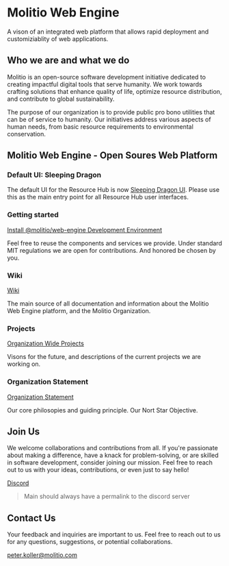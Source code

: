 # Molitio Web Engine

A vison of an integrated web platform that allows rapid deployment and customiziablity of web applications.

## Who we are and what we do

Molitio is an open-source software development initiative dedicated to creating impactful digital tools that serve humanity. We work towards crafting solutions that enhance quality of life, optimize resource distribution, and contribute to global sustainability.

The purpose of our organization is to provide public pro bono utilities that can be of service to humanity. Our initiatives address various aspects of human needs, from basic resource requirements to environmental conservation.

## Molitio Web Engine - Open Soures Web Platform

### Default UI: Sleeping Dragon

The default UI for the Resource Hub is now [Sleeping Dragon UI](apps-ui/sleeping-dragon-ui/README.md). Please use this as the main entry point for all Resource Hub user interfaces.

### Getting started

[Install @molitio/web-engine Development Environment](packages/molitio-wiki/development/GettingStarted.md)

Feel free to reuse the components and services we provide. Under standard MIT regulations we are open for contributions. And honored be chosen by you.

### Wiki

[Wiki](packages/molitio-wiki/Home.md)

The main source of all documentation and information about the Molitio Web Engine platform, and the Molitio Organization.

### Projects

[Organization Wide Projects](packages/molitio-wiki/organization-identity/Projects.md)

Visons for the future, and descriptions of the current projects we are working on.

### Organization Statement

[Organization Statement](packages/molitio-wiki/organization-identity/OrganizationStatement.md)

Our core philosopies and guiding principle. Our Nort Star Objective.

## Join Us

We welcome collaborations and contributions from all. If you're passionate about making a difference, have a knack for problem-solving, or are skilled in software development, consider joining our mission. Feel free to reach out to us with your ideas, contributions, or even just to say hello!

[Discord](https://discord.gg/F9U97V9d8X)
> Main should always have a permalink to the discord server

## Contact Us

Your feedback and inquiries are important to us. Feel free to reach out to us for any questions, suggestions, or potential collaborations.

peter.koller@molitio.com
